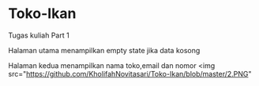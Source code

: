 # Toko-Ikan
Tugas kuliah Part 1

Halaman utama menampilkan empty state jika data kosong



Halaman kedua menampilkan nama toko,email dan nomor
<img src="https://github.com/KholifahNovitasari/Toko-Ikan/blob/master/2.PNG"
